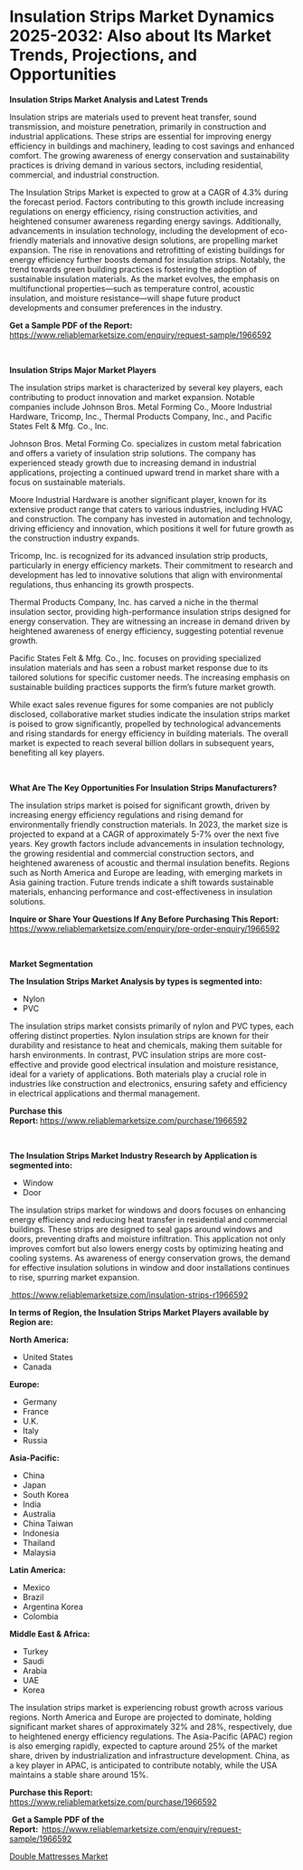 <p><h1>Insulation Strips Market Dynamics 2025-2032: Also about Its Market Trends, Projections, and Opportunities</h1></p><p><strong>Insulation Strips Market Analysis and Latest Trends</strong></p>
<p><p>Insulation strips are materials used to prevent heat transfer, sound transmission, and moisture penetration, primarily in construction and industrial applications. These strips are essential for improving energy efficiency in buildings and machinery, leading to cost savings and enhanced comfort. The growing awareness of energy conservation and sustainability practices is driving demand in various sectors, including residential, commercial, and industrial construction.</p><p>The Insulation Strips Market is expected to grow at a CAGR of 4.3% during the forecast period. Factors contributing to this growth include increasing regulations on energy efficiency, rising construction activities, and heightened consumer awareness regarding energy savings. Additionally, advancements in insulation technology, including the development of eco-friendly materials and innovative design solutions, are propelling market expansion. The rise in renovations and retrofitting of existing buildings for energy efficiency further boosts demand for insulation strips. Notably, the trend towards green building practices is fostering the adoption of sustainable insulation materials. As the market evolves, the emphasis on multifunctional properties—such as temperature control, acoustic insulation, and moisture resistance—will shape future product developments and consumer preferences in the industry.</p></p>
<p><strong>Get a Sample PDF of the Report:&nbsp;</strong> <a href="https://www.reliablemarketsize.com/enquiry/request-sample/1966592?utm_campaign=2192&utm_medium=2&utm_source=Github&utm_content=ia&utm_term=09022025&utm_id=insulation-strips">https://www.reliablemarketsize.com/enquiry/request-sample/1966592</a></p>
<p>&nbsp;</p>
<p><strong>Insulation Strips Major Market Players</strong></p>
<p><p>The insulation strips market is characterized by several key players, each contributing to product innovation and market expansion. Notable companies include Johnson Bros. Metal Forming Co., Moore Industrial Hardware, Tricomp, Inc., Thermal Products Company, Inc., and Pacific States Felt & Mfg. Co., Inc.</p><p>Johnson Bros. Metal Forming Co. specializes in custom metal fabrication and offers a variety of insulation strip solutions. The company has experienced steady growth due to increasing demand in industrial applications, projecting a continued upward trend in market share with a focus on sustainable materials.</p><p>Moore Industrial Hardware is another significant player, known for its extensive product range that caters to various industries, including HVAC and construction. The company has invested in automation and technology, driving efficiency and innovation, which positions it well for future growth as the construction industry expands.</p><p>Tricomp, Inc. is recognized for its advanced insulation strip products, particularly in energy efficiency markets. Their commitment to research and development has led to innovative solutions that align with environmental regulations, thus enhancing its growth prospects.</p><p>Thermal Products Company, Inc. has carved a niche in the thermal insulation sector, providing high-performance insulation strips designed for energy conservation. They are witnessing an increase in demand driven by heightened awareness of energy efficiency, suggesting potential revenue growth.</p><p>Pacific States Felt & Mfg. Co., Inc. focuses on providing specialized insulation materials and has seen a robust market response due to its tailored solutions for specific customer needs. The increasing emphasis on sustainable building practices supports the firm’s future market growth.</p><p>While exact sales revenue figures for some companies are not publicly disclosed, collaborative market studies indicate the insulation strips market is poised to grow significantly, propelled by technological advancements and rising standards for energy efficiency in building materials. The overall market is expected to reach several billion dollars in subsequent years, benefiting all key players.</p></p>
<p>&nbsp;</p>
<p><strong>What Are The Key Opportunities For Insulation Strips Manufacturers?</strong></p>
<p><p>The insulation strips market is poised for significant growth, driven by increasing energy efficiency regulations and rising demand for environmentally friendly construction materials. In 2023, the market size is projected to expand at a CAGR of approximately 5-7% over the next five years. Key growth factors include advancements in insulation technology, the growing residential and commercial construction sectors, and heightened awareness of acoustic and thermal insulation benefits. Regions such as North America and Europe are leading, with emerging markets in Asia gaining traction. Future trends indicate a shift towards sustainable materials, enhancing performance and cost-effectiveness in insulation solutions.</p></p>
<p><strong>Inquire or Share Your Questions If Any Before Purchasing This Report:</strong> <a href="https://www.reliablemarketsize.com/enquiry/pre-order-enquiry/1966592?utm_campaign=2192&utm_medium=2&utm_source=Github&utm_content=ia&utm_term=09022025&utm_id=insulation-strips">https://www.reliablemarketsize.com/enquiry/pre-order-enquiry/1966592</a></p>
<p>&nbsp;</p>
<p><strong>Market Segmentation</strong></p>
<p><strong>The Insulation Strips Market Analysis by types is segmented into:</strong></p>
<p><ul><li>Nylon</li><li>PVC</li></ul></p>
<p><p>The insulation strips market consists primarily of nylon and PVC types, each offering distinct properties. Nylon insulation strips are known for their durability and resistance to heat and chemicals, making them suitable for harsh environments. In contrast, PVC insulation strips are more cost-effective and provide good electrical insulation and moisture resistance, ideal for a variety of applications. Both materials play a crucial role in industries like construction and electronics, ensuring safety and efficiency in electrical applications and thermal management.</p></p>
<p><strong>Purchase this Report:&nbsp;</strong><a href="https://www.reliablemarketsize.com/purchase/1966592?utm_campaign=2192&utm_medium=2&utm_source=Github&utm_content=ia&utm_term=09022025&utm_id=insulation-strips">https://www.reliablemarketsize.com/purchase/1966592</a></p>
<p>&nbsp;</p>
<p><strong>The Insulation Strips Market Industry Research by Application is segmented into:</strong></p>
<p><ul><li>Window</li><li>Door</li></ul></p>
<p><p>The insulation strips market for windows and doors focuses on enhancing energy efficiency and reducing heat transfer in residential and commercial buildings. These strips are designed to seal gaps around windows and doors, preventing drafts and moisture infiltration. This application not only improves comfort but also lowers energy costs by optimizing heating and cooling systems. As awareness of energy conservation grows, the demand for effective insulation solutions in window and door installations continues to rise, spurring market expansion.</p></p>
<p><a href="https://www.reliablemarketsize.com/insulation-strips-r1966592?utm_campaign=2192&utm_medium=2&utm_source=Github&utm_content=ia&utm_term=09022025&utm_id=insulation-strips">&nbsp;https://www.reliablemarketsize.com/insulation-strips-r1966592</a></p>
<p><strong>In terms of Region, the Insulation Strips Market Players available by Region are:</strong></p>
<p>
    <p> <strong> North America: </strong>
        <ul>
            <li>United States</li>
            <li>Canada</li>
        </ul>
        </p> 
    <p> <strong> Europe: </strong>
        <ul>
            <li>Germany</li>
            <li>France</li>
            <li>U.K.</li>
            <li>Italy</li>
            <li>Russia</li>
        </ul>
        </p> 
    <p> <strong> Asia-Pacific: </strong>
        <ul>
            <li>China</li>
            <li>Japan</li>
            <li>South Korea</li>
            <li>India</li>
            <li>Australia</li>
            <li>China Taiwan</li>
            <li>Indonesia</li>
            <li>Thailand</li>
            <li>Malaysia</li>
        </ul>
        </p> 
    <p> <strong> Latin America: </strong>
        <ul>
            <li>Mexico</li>
            <li>Brazil</li>
            <li>Argentina Korea</li>
            <li>Colombia</li>
        </ul>
        </p> 
    <p> <strong> Middle East & Africa: </strong>
        <ul>
            <li>Turkey</li>
            <li>Saudi</li>
            <li>Arabia</li>
            <li>UAE</li>
            <li>Korea</li>
        </ul>
    </p>
    </p>
<p><p>The insulation strips market is experiencing robust growth across various regions. North America and Europe are projected to dominate, holding significant market shares of approximately 32% and 28%, respectively, due to heightened energy efficiency regulations. The Asia-Pacific (APAC) region is also emerging rapidly, expected to capture around 25% of the market share, driven by industrialization and infrastructure development. China, as a key player in APAC, is anticipated to contribute notably, while the USA maintains a stable share around 15%.</p></p>
<p><strong>Purchase this Report: </strong><a href="https://www.reliablemarketsize.com/purchase/1966592?utm_campaign=2192&utm_medium=2&utm_source=Github&utm_content=ia&utm_term=09022025&utm_id=insulation-strips">https://www.reliablemarketsize.com/purchase/1966592</a></p>
<p>&nbsp;<strong>Get a Sample PDF of the Report:&nbsp;&nbsp;</strong><a href="https://www.reliablemarketsize.com/enquiry/request-sample/1966592?utm_campaign=2192&utm_medium=2&utm_source=Github&utm_content=ia&utm_term=09022025&utm_id=insulation-strips">https://www.reliablemarketsize.com/enquiry/request-sample/1966592</a></p>
<p><strong></strong></p>
<p><p><a href="https://github.com/WashimHussain441/Market-Research-Report-List-1/blob/main/double-mattresses-market.md?utm_campaign=2192&utm_medium=2&utm_source=Github&utm_content=ia&utm_term=09022025&utm_id=insulation-strips">Double Mattresses Market</a></p></p>
